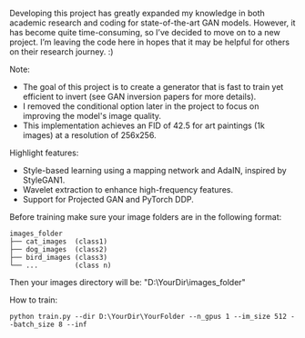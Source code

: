 Developing this project has greatly expanded my knowledge in both academic research and coding for state-of-the-art GAN models. However, it has become quite time-consuming, so I’ve decided to move on to a new project. I’m leaving the code here in hopes that it may be helpful for others on their research journey. :)

Note:
- The goal of this project is to create a generator that is fast to train yet efficient to invert (see GAN inversion papers for more details).
- I removed the conditional option later in the project to focus on improving the model's image quality.
- This implementation achieves an FID of 42.5 for art paintings (1k images) at a resolution of 256x256.

Highlight features:
- Style-based learning using a mapping network and AdaIN, inspired by StyleGAN1.
- Wavelet extraction to enhance high-frequency features.
- Support for Projected GAN and PyTorch DDP.


Before training make sure your image folders are in the following format:

```
images_folder
├── cat_images  (class1)
├── dog_images  (class2)
├── bird_images (class3)
└── ...         (class n)
```

Then your images directory will be: "D:\YourDir\images_folder"

How to train:

```batch
python train.py --dir D:\YourDir\YourFolder --n_gpus 1 --im_size 512 --batch_size 8 --inf
```
